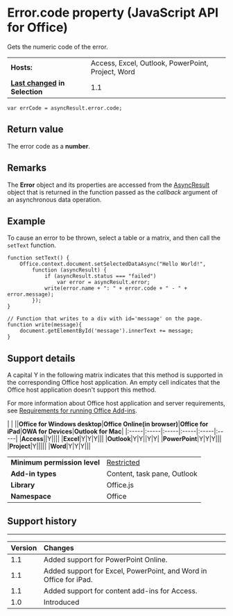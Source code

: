 
# Error.code property (JavaScript API for Office)
Gets the numeric code of the error.

|||
|:-----|:-----|
|**Hosts:**|Access, Excel, Outlook, PowerPoint, Project, Word|
|**[Last changed](#bk_history) in Selection**|1.1|

```
var errCode = asyncResult.error.code;
```


## Return value

The error code as a  **number**.


## Remarks

The  **Error** object and its properties are accessed from the [AsyncResult](../reference/shared/asyncresult-object.md) object that is returned in the function passed as the _callback_ argument of an asynchronous data operation.


## Example

To cause an error to be thrown, select a table or a matrix, and then call the  `setText` function.


```
function setText() {
    Office.context.document.setSelectedDataAsync("Hello World!",
        function (asyncResult) {
            if (asyncResult.status === "failed")
                var error = asyncResult.error;
            write(error.name + ": " + error.code + " - " + error.message);
        });
}

// Function that writes to a div with id='message' on the page.
function write(message){
    document.getElementById('message').innerText += message; 
}
```




## Support details
<a name="bk_support"> </a>

A capital Y in the following matrix indicates that this method is supported in the corresponding Office host application. An empty cell indicates that the Office host application doesn't support this method.

For more information about Office host application and server requirements, see [Requirements for running Office Add-ins](http://msdn.microsoft.com/library/67340567-bb9a-498c-96d3-3f52f28c16bc%28Office.15%29.aspx).


|
|
||**Office for Windows desktop**|**Office Online(in browser)**|**Office for iPad**|**OWA for Devices**|**Outlook for Mac**|
|:-----|:-----|:-----|:-----|:-----|:-----|
|**Access**||Y||||
|**Excel**|Y|Y|Y|||
|**Outlook**|Y|Y||Y|Y|
|**PowerPoint**|Y|Y|Y|||
|**Project**|Y|||||
|**Word**|Y|Y|Y|||

|||
|:-----|:-----|
|**Minimum permission level**|[Restricted](http://msdn.microsoft.com/library/da2efadc-4ebf-45fe-be39-397ac1eb1dbd%28Office.15%29.aspx)|
|**Add-in types**|Content, task pane, Outlook|
|**Library**|Office.js|
|**Namespace**|Office|

## Support history
<a name="bk_history"> </a>


****


|**Version**|**Changes**|
|:-----|:-----|
|1.1|Added support for PowerPoint Online.|
|1.1|Added support for Excel, PowerPoint, and Word in Office for iPad.|
|1.1|Added support for content add-ins for Access.|
|1.0|Introduced|
